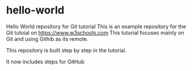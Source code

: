 # hello-world
Hello World repository for Git tutorial
This is an example repository for the Git tutoial on https://www.w3schools.com
This tutorial focuses mainly on Git and using Githib as its remote.

This repository is built step by step in the tutorial.

It now includes steps for GitHub
